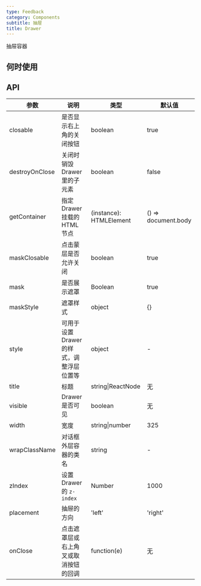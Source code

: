 ```yaml
---
type: Feedback
category: Components
subtitle: 抽屉
title: Drawer
---
```


抽屉容器

## 何时使用


## API

| 参数 | 说明 | 类型 | 默认值 |
| --- | --- | --- | --- |
| closable | 是否显示右上角的关闭按钮 | boolean | true |
| destroyOnClose | 关闭时销毁 Drawer 里的子元素 | boolean | false |
| getContainer | 指定 Drawer 挂载的 HTML 节点 | (instance): HTMLElement | () => document.body |
| maskClosable | 点击蒙层是否允许关闭 | boolean | true |
| mask | 是否展示遮罩 | Boolean | true |
| maskStyle | 遮罩样式 | object | {} |
| style | 可用于设置 Drawer 的样式，调整浮层位置等 | object | - |
| title | 标题 | string\|ReactNode | 无 |
| visible | Drawer 是否可见 | boolean | 无 |
| width | 宽度 | string\|number | 325 |
| wrapClassName | 对话框外层容器的类名 | string | - |
| zIndex | 设置 Drawer 的 `z-index` | Number | 1000 |
| placement | 抽屉的方向 | 'left' | 'right' | 'left'
| onClose | 点击遮罩层或右上角叉或取消按钮的回调 | function(e) | 无 |


